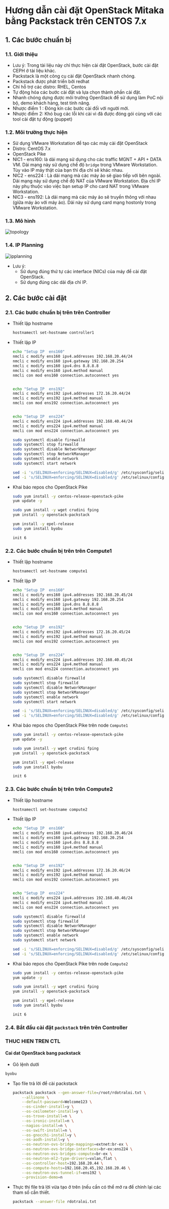# Hương dẫn cài đặt OpenStack Mitaka bằng Packstack trên CENTOS 7.x


## 1. Các bước chuẩn bị
### 1.1. Giới thiệu

- Lưu ý: Trong tài liệu này chỉ thực hiện cài đặt OpenStack, bước cài đặt CEPH ở tài liệu khác.
- Packstack là một công cụ cài đặt OpenStack nhanh chóng.
- Packstack được phát triển bởi redhat
- Chỉ hỗ trợ các distro: RHEL, Centos
- Tự động hóa các bước cài đặt và lựa chọn thành phần cài đặt.
- Nhanh chóng dựng được môi trường OpenStack để sử dụng làm PoC nội bộ, demo khách hàng, test tính năng.
- Nhược điểm 1 : Đóng kín các bước cài đối với người mới.
- Nhược điểm 2: Khó bug các lỗi khi cài vì đã được đóng gói cùng với các tool cài đặt tự động (puppet)


### 1.2. Môi trường thực hiện 

- Sử dụng VMware Workstation để tạo các máy cài đặt OpenStack
- Distro: CentOS 7.x
- OpenStack Pike
- NIC1 - ens160: là dải mạng sử dụng cho các traffic MGNT + API + DATA VM. Dải mạng này sử dụng chế độ `bridge` trong VMware Workstation. Tùy vào IP máy thật của bạn thì địa chỉ sẽ khác nhau.
- NIC2 - ens224 : Là dải mạng mà các máy ảo sẽ giao tiếp với bên ngoài. Dải mạng này sử dụng chế độ NAT của VMware Workstation. Địa chỉ IP này phụ thuộc vào việc bạn setup IP cho card NAT trong VMware Workstation.
- NIC3 - ens192: Là dải mạng mà các máy ảo sẽ truyền thông với nhau (giữa máy ảo với máy ảo). Dải này sử dụng card mạng hostonly trong VMware Workstation.


### 1.3. Mô hình

![topology](../images/packstack_openstack_pike_topology.png)


### 1.4. IP Planning

![ipplanning](../images/packstack_openstack_pike_ip_planning.png)

- Lưu ý: 
  - Sử dụng đúng thứ tự các interface (NICs) của máy để cài đặt OpenStack.
  - Sử dụng đúng các dải địa chỉ IP.

## 2. Các bước cài đặt
### 2.1. Các bước chuẩn bị trên trên Controller

- Thiết lập hostname

	```sh
	hostnamectl set-hostname controller1
	```

- Thiết lập IP 
  ```sh
  echo "Setup IP  ens160"
  nmcli c modify ens160 ipv4.addresses 192.168.20.44/24
  nmcli c modify ens160 ipv4.gateway 192.168.20.254
  nmcli c modify ens160 ipv4.dns 8.8.8.8
  nmcli c modify ens160 ipv4.method manual
  nmcli con mod ens160 connection.autoconnect yes


  echo "Setup IP  ens192"
  nmcli c modify ens192 ipv4.addresses 172.16.20.44/24
  nmcli c modify ens192 ipv4.method manual
  nmcli con mod ens192 connection.autoconnect yes


  echo "Setup IP  ens224"
  nmcli c modify ens224 ipv4.addresses 192.168.40.44/24
  nmcli c modify ens224 ipv4.method manual
  nmcli con mod ens224 connection.autoconnect yes

  sudo systemctl disable firewalld
  sudo systemctl stop firewalld
  sudo systemctl disable NetworkManager
  sudo systemctl stop NetworkManager
  sudo systemctl enable network
  sudo systemctl start network

  sed -i 's/SELINUX=enforcing/SELINUX=disabled/g' /etc/sysconfig/selinux
  sed -i 's/SELINUX=enforcing/SELINUX=disabled/g' /etc/selinux/config
  ```
  
- Khai báo repos cho OpenStack Pike

   ```sh
  sudo yum install -y centos-release-openstack-pike
  yum update -y

  sudo yum install -y wget crudini fping
  yum install -y openstack-packstack

  yum install -y epel-release
  sudo yum install byobu 

  init 6 
    ```

### 2.2. Các bước chuẩn bị trên trên Compute1

- Thiết lập hostname

    ```sh
    hostnamectl set-hostname compute1
    ```

- Thiết lập IP 

  ```sh
  echo "Setup IP  ens160"
  nmcli c modify ens160 ipv4.addresses 192.168.20.45/24
  nmcli c modify ens160 ipv4.gateway 192.168.20.254
  nmcli c modify ens160 ipv4.dns 8.8.8.8
  nmcli c modify ens160 ipv4.method manual
  nmcli con mod ens160 connection.autoconnect yes


  echo "Setup IP  ens192"
  nmcli c modify ens192 ipv4.addresses 172.16.20.45/24
  nmcli c modify ens192 ipv4.method manual
  nmcli con mod ens192 connection.autoconnect yes


  echo "Setup IP  ens224"
  nmcli c modify ens224 ipv4.addresses 192.168.40.45/24
  nmcli c modify ens224 ipv4.method manual
  nmcli con mod ens224 connection.autoconnect yes

  sudo systemctl disable firewalld
  sudo systemctl stop firewalld
  sudo systemctl disable NetworkManager
  sudo systemctl stop NetworkManager
  sudo systemctl enable network
  sudo systemctl start network

  sed -i 's/SELINUX=enforcing/SELINUX=disabled/g' /etc/sysconfig/selinux
  sed -i 's/SELINUX=enforcing/SELINUX=disabled/g' /etc/selinux/config
  ```

- Khai báo repos cho OpenStack Pike trên node `Compute1`
  ```sh
  sudo yum install -y centos-release-openstack-pike
  yum update -y

  sudo yum install -y wget crudini fping
  yum install -y openstack-packstack

  yum install -y epel-release
  sudo yum install byobu 

  init 6 
  ```

### 2.3. Các bước chuẩn bị trên trên Compute2

- Thiết lập hostname
  ```sh
  hostnamectl set-hostname compute2
  ```

- Thiết lập IP 
  ```sh
  echo "Setup IP  ens160"
  nmcli c modify ens160 ipv4.addresses 192.168.20.46/24
  nmcli c modify ens160 ipv4.gateway 192.168.20.254
  nmcli c modify ens160 ipv4.dns 8.8.8.8
  nmcli c modify ens160 ipv4.method manual
  nmcli con mod ens160 connection.autoconnect yes


  echo "Setup IP  ens192"
  nmcli c modify ens192 ipv4.addresses 172.16.20.46/24
  nmcli c modify ens192 ipv4.method manual
  nmcli con mod ens192 connection.autoconnect yes


  echo "Setup IP  ens224"
  nmcli c modify ens224 ipv4.addresses 192.168.40.46/24
  nmcli c modify ens224 ipv4.method manual
  nmcli con mod ens224 connection.autoconnect yes

  sudo systemctl disable firewalld
  sudo systemctl stop firewalld
  sudo systemctl disable NetworkManager
  sudo systemctl stop NetworkManager
  sudo systemctl enable network
  sudo systemctl start network

  sed -i 's/SELINUX=enforcing/SELINUX=disabled/g' /etc/sysconfig/selinux
  sed -i 's/SELINUX=enforcing/SELINUX=disabled/g' /etc/selinux/config
  ```

- Khai báo repos cho OpenStack Pike trên node `Compute2`
  ```sh
  sudo yum install -y centos-release-openstack-pike
  yum update -y

  sudo yum install -y wget crudini fping
  yum install -y openstack-packstack

  yum install -y epel-release
  sudo yum install byobu 

  init 6 
  ```

    
### 2.4. Bắt đầu cài đặt `packstack` trên trên Controller

### THUC HIEN TREN CTL
#### Cai dat OpenStack bang packstack 

- Gõ lệnh dưới 
```sh
byobu
```

- Tạo file trả lời để cài packstack
  ```sh
  packstack packstack --gen-answer-file=/root/rdotraloi.txt \
      --allinone \
      --default-password=Welcome123 \
      --os-cinder-install=y \
      --os-ceilometer-install=y \
      --os-trove-install=n \
      --os-ironic-install=n \
      --nagios-install=n \
      --os-swift-install=n \
      --os-gnocchi-install=y \
      --os-aodh-install=y \
      --os-neutron-ovs-bridge-mappings=extnet:br-ex \
      --os-neutron-ovs-bridge-interfaces=br-ex:ens224 \
      --os-neutron-ovs-bridges-compute=br-ex \
      --os-neutron-ml2-type-drivers=vxlan,flat \
      --os-controller-host=192.168.20.44 \
      --os-compute-hosts=192.168.20.45,192.168.20.46 \
      --os-neutron-ovs-tunnel-if=ens192 \
      --provision-demo=n
  ```

- Thực thi file trả lời vừa tạo ở trên (nếu cần có thể mở ra để chỉnh lại các tham số cần thiết.

  ```sh
  packstack --answer-file rdotraloi.txt
  ```